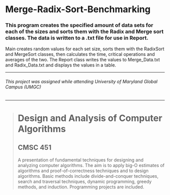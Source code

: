 # Merge-Radix-Sort-Benchmarking
### This program creates the specified amount of data sets for each of the sizes and sorts them with the Radix and Merge sort classes. The data is written to a .txt file for use in Report.
Main creates random values for each set size, sorts them with the RadixSort and MergeSort classes, then calculates the time, critical operations and averages of the two. The Report class writes the values to Merge_Data.txt and Radix_Data.txt and displays the values in a table. 

---
###### This project was assigned while attending University of Maryland Global Campus (UMGC)
---

><h1>Design and Analysis of Computer Algorithms</h1>
><h2>CMSC 451</h2>
><p>A presentation of fundamental techniques for designing and analyzing computer algorithms. The aim is to apply big-O estimates of algorithms and proof-of-correctness techniques and to design algorithms. Basic methods include divide-and-conquer techniques, search and traversal techniques, dynamic programming, greedy methods, and induction. Programming projects are included.</p>
